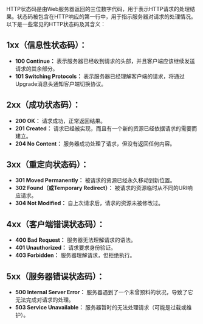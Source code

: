 HTTP状态码是由Web服务器返回的三位数字代码，用于表示HTTP请求的处理结果。状态码被包含在HTTP响应的第一行中，用于指示服务器对请求的处理情况。以下是一些常见的HTTP状态码及其含义：
## 1xx（信息性状态码）：
   - **100 Continue：** 表示服务器已经收到请求的头部，并且客户端应该继续发送请求的其余部分。
   - **101 Switching Protocols：** 表示服务器已经理解客户端的请求，将通过Upgrade消息头通知客户端切换协议。
## 2xx（成功状态码）：
   - **200 OK：** 请求成功，正常返回结果。
   - **201 Created：** 请求已经被实现，而且有一个新的资源已经依据请求的需要而建立。
   - **204 No Content：** 服务器成功处理了请求，但没有返回任何内容。
## 3xx（重定向状态码）：
   - **301 Moved Permanently：** 被请求的资源已经永久移动到新位置。
   - **302 Found（或Temporary Redirect）：** 被请求的资源临时从不同的URI响应请求。
   - **304 Not Modified：** 自上次请求后，请求的资源未被修改过。
## 4xx（客户端错误状态码）：
   - **400 Bad Request：** 服务器无法理解请求的语法。
   - **401 Unauthorized：** 请求要求身份验证。
   - **403 Forbidden：** 服务器理解请求，但拒绝执行。
## 5xx（服务器错误状态码）：
   - **500 Internal Server Error：** 服务器遇到了一个未曾预料的状况，导致了它无法完成对请求的处理。
   - **503 Service Unavailable：** 服务器暂时的无法处理请求（可能是过载或维护）。

